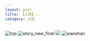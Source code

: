 ```yaml
---
layout: post
title: 【人性】..
category: 人性
---
```

![top](http://rab41f8zg.hd-bkt.clouddn.com/img/top-220325-2.png)
![story_new_final](http://rab41f8zg.hd-bkt.clouddn.com/img/story_new_final_0322.png)
![](http://ran7ztk3m.hd-bkt.clouddn.com/img/inspire-220512-1.png)
![wanshan](http://rab41f8zg.hd-bkt.clouddn.com/img/wanshan.png)
  




